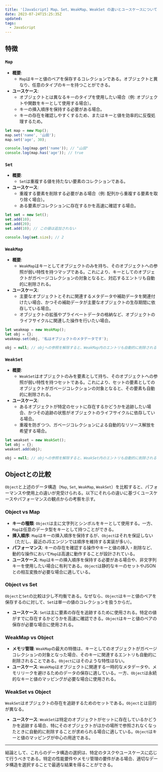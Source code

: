 ```yaml
---
title: '[JavaScript] Map、Set、WeakMap、WeakSet の違いとユースケースについて'
date: 2023-07-24T15:25:35Z
updated:
tags:
  - JavaScript
---
```


## 特徴

### `Map`

- **概要**: 
  - `Map`はキーと値のペアを保存するコレクションである。オブジェクトと異なり、任意のタイプのキーを持つことができる。
- **ユースケース**:
  - オブジェクトとは異なるキーのタイプを使用したい場合（例: オブジェクトや関数をキーとして使用する場合）。
  - キーの挿入順序を保持する必要がある場合。
  - キーの存在を確認しやすくするため、またはキーと値を効率的に反復処理するため。

```js
let map = new Map();
map.set('name', '山田');
map.set('age', 30);

console.log(map.get('name')); // "山田"
console.log(map.has('age')); // true
```

### `Set`

- **概要**: 
  - `Set`は重複する値を持たない要素のコレクションである。
- **ユースケース**:
  - 重複する要素を削除する必要がある場合（例: 配列から重複する要素を取り除く場合）。
  - ある要素がコレクションに存在するかを高速に確認する場合。

```js
let set = new Set();
set.add(10);
set.add(20);
set.add(10); // この値は追加されない

console.log(set.size); // 2
```

### `WeakMap`

- **概要**: 
  - `WeakMap`はキーとしてオブジェクトのみを持ち、そのオブジェクトへの参照が弱い特性を持つマップである。これにより、キーとしてのオブジェクトがガベージコレクションの対象となると、対応するエントリも自動的に削除される。
- **ユースケース**:
  - 主要なオブジェクトとそれに関連するメタデータや補助データを関連付けたい場合、かつその補助データが主要なオブジェクトの生存期間に依存している場合。
  - オブジェクトの拡張やプライベートデータの格納など、オブジェクトのライフサイクルに関連した操作を行いたい場合。

```js
let weakmap = new WeakMap();
let obj = {};
weakmap.set(obj, '私はオブジェクトのメタデータです');

obj = null; // objへの参照を解除すると、WeakMap内のエントリも自動的に削除される
```

### `WeakSet`

- **概要**: 
  - `WeakSet`はオブジェクトのみを要素として持ち、そのオブジェクトへの参照が弱い特性を持つセットである。これにより、セットの要素としてのオブジェクトがガベージコレクションの対象となると、その要素も自動的に削除される。
- **ユースケース**:
  - あるオブジェクトが特定のセットに存在するかどうかを追跡したい場合、かつその追跡の状態がオブジェクトのライフサイクルに依存している場合。
  - 重複を防ぎつつ、ガベージコレクションによる自動的なリソース解放を希望する場合。

```js
let weakset = new WeakSet();
let obj = {};
weakset.add(obj);

obj = null; // objへの参照を解除すると、WeakSet内のエントリも自動的に削除される
```

## Objectとの比較

`Object`と上述のデータ構造（`Map`, `Set`, `WeakMap`, `WeakSet`）を比較すると、パフォーマンスや使用上の違いが見受けられる。以下にそれらの違いに基づくユースケースやパフォーマンスの観点からの考察を示す。

### Object vs Map

- **キーの種類**: `Object`は主に文字列とシンボルをキーとして使用する。一方、`Map`は任意のデータ型をキーとして持つことができる。
- **挿入順序**: `Map`はキーの挿入順序を保持するが、`Object`はそれを保証しない（ただし、最近のJSエンジンでは順序を維持する実装が多い）。
- **パフォーマンス**: キーの存在を確認する操作やキーと値の挿入・削除など、動的な操作において`Map`は高速に動作することが設計されている。
- **ユースケース**: `Map`はキーの挿入順序を保持する必要がある場合や、非文字列キーを使用したい場合に有利である。`Object`は静的なキーのセットやJSONとの相互変換が必要な場合に適している。

### Object vs Set

`Object`と`Set`の比較は少し不均衡である。なぜなら、`Object`はキーと値のペアを保存するのに対して、`Set`は単一の値のコレクションを扱うからだ。

- **ユースケース**: `Set`は主に要素の存在を追跡するために使用される。特定の値がすでに存在するかどうかを高速に確認できる。`Object`はキーと値のペアの保存が必要な場合に使用される。

### WeakMap vs Object

- **メモリ管理**: `WeakMap`の最大の特徴は、キーとしてのオブジェクトがガベージコレクションの対象となった場合、そのキーに関連するエントリも自動的に削除されることである。`Object`にはそのような特性はない。
- **ユースケース**: `WeakMap`はオブジェクトに関連する一時的なメタデータや、メモリリークを避けるためのデータの保存に適している。一方、`Object`は永続的なキーと値のマッピングが必要な場合に使用される。

### WeakSet vs Object

`WeakSet`はオブジェクトの存在を追跡するためのセットである。`Object`とは目的が異なる。

- **ユースケース**: `WeakSet`は特定のオブジェクトがセットに存在しているかどうかを追跡する場合、特にそのオブジェクトがほかの場所で参照されなくなったときに自動的に削除することが求められる場合に適している。`Object`はキーと値のマッピングが中心の用途である。

---

結論として、これらのデータ構造の選択は、特定のタスクやユースケースに応じて行うべきである。特定の性能要件やメモリ管理の要件がある場合、適切なデータ構造を選択することで最適な結果を得ることができる。
